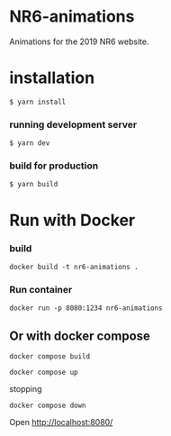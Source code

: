 # NR6-animations
Animations for the 2019 NR6 website.

# installation
```
$ yarn install
```

### running development server
```
$ yarn dev
```

### build for production
```
$ yarn build
```

# Run with Docker

### build
```
docker build -t nr6-animations .
```

### Run container
```
docker run -p 8080:1234 nr6-animations
```

## Or with docker compose
```
docker compose build
```
```
docker compose up
```

stopping
```
docker compose down
```

Open [http://localhost:8080/](http://localhost:8080/)